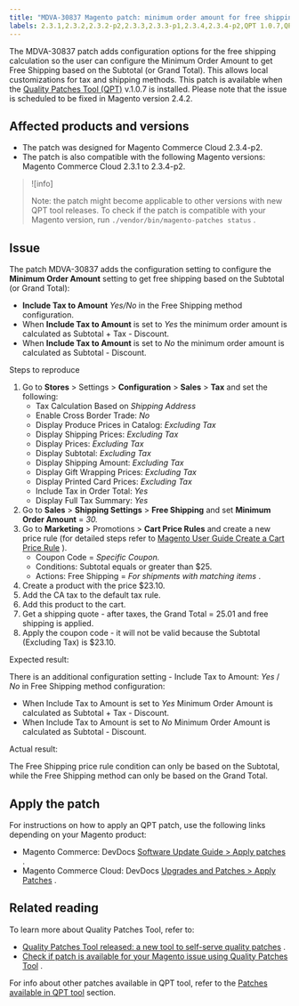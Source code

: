 ```yaml
---
title: "MDVA-30837 Magento patch: minimum order amount for free shipping"
labels: 2.3.1,2.3.2,2.3.2-p2,2.3.3,2.3.3-p1,2.3.4,2.3.4-p2,QPT 1.0.7,QPT patches,Magento Commerce Cloud,configuration,coupon,quote,shipping,support tools,tax
---
```


The MDVA-30837 patch adds configuration options for the free shipping calculation so the user can configure the Minimum Order Amount to get Free Shipping based on the Subtotal (or Grand Total). This allows local customizations for tax and shipping methods. This patch is available when the [Quality Patches Tool (QPT)](https://support.magento.com/hc/en-us/articles/360047139492) v.1.0.7 is installed. Please note that the issue is scheduled to be fixed in Magento version 2.4.2.

## Affected products and versions

* The patch was designed for Magento Commerce Cloud 2.3.4-p2.
* The patch is also compatible with the following Magento versions: Magento Commerce Cloud 2.3.1 to 2.3.4-p2.

>![info]
>
>Note: the patch might become applicable to other versions with new QPT tool releases. To check if the patch is compatible with your Magento version, run `./vendor/bin/magento-patches status` .

## Issue

The patch MDVA-30837 adds the configuration setting to configure the **Minimum Order Amount** setting to get free shipping based on the Subtotal (or Grand Total):

* **Include Tax to Amount**  *Yes/No* in the Free Shipping method configuration.
* When **Include Tax to Amount** is set to *Yes* the minimum order amount is calculated as Subtotal + Tax - Discount.
* When **Include Tax to Amount** is set to *No* the minimum order amount is calculated as Subtotal - Discount.

 <span class="wysiwyg-underline">Steps to reproduce</span> 

1. Go to **Stores** > Settings > **Configuration** > **Sales** > **Tax** and set the following:
    * Tax Calculation Based on *Shipping Address* 
    * Enable Cross Border Trade: *No* 
    * Display Produce Prices in Catalog: *Excluding Tax* 
    * Display Shipping Prices: *Excluding Tax* 
    * Display Prices: *Excluding Tax* 
    * Display Subtotal: *Excluding Tax* 
    * Display Shipping Amount: *Excluding Tax* 
    * Display Gift Wrapping Prices: *Excluding Tax* 
    * Display Printed Card Prices: *Excluding Tax* 
    * Include Tax in Order Total: *Yes* 
    * Display Full Tax Summary: *Yes* 
1. Go to **Sales** > **Shipping Settings** > **Free Shipping** and set **Minimum Order Amount** = *30.* 
1. Go to **Marketing** > Promotions > **Cart Price Rules** and create a new price rule (for detailed steps refer to [Magento User Guide Create a Cart Price Rule](https://docs.magento.com/user-guide/marketing/price-rules-cart-create.html) ).
    * Coupon Code = *Specific Coupon.* 
    * Conditions: Subtotal equals or greater than $25.
    * Actions: Free Shipping = *For shipments with matching items* .
1. Create a product with the price $23.10.
1. Add the CA tax to the default tax rule.
1. Add this product to the cart.
1. Get a shipping quote - after taxes, the Grand Total = 25.01 and free shipping is applied.
1. Apply the coupon code - it will not be valid because the Subtotal (Excluding Tax) is $23.10.

 <span class="wysiwyg-underline">Expected result:</span> 

There is an additional configuration setting - Include Tax to Amount: *Yes* / *No* in Free Shipping method configuration:

* When Include Tax to Amount is set to *Yes* Minimum Order Amount is calculated as Subtotal + Tax - Discount.
* When Include Tax to Amount is set to *No* Minimum Order Amount is calculated as Subtotal - Discount.

 <span class="wysiwyg-underline">Actual result:</span> 

The Free Shipping price rule condition can only be based on the Subtotal, while the Free Shipping method can only be based on the Grand Total.

## Apply the patch

For instructions on how to apply an QPT patch, use the following links depending on your Magento product:

* Magento Commerce: DevDocs [Software Update Guide > Apply patches](https://devdocs.magento.com/guides/v2.4/comp-mgr/patching.html#mqp) .
* Magento Commerce Cloud: DevDocs [Upgrades and Patches > Apply Patches](https://devdocs.magento.com/cloud/project/project-patch.html) .

## Related reading

To learn more about Quality Patches Tool, refer to:

* [Quality Patches Tool released: a new tool to self-serve quality patches](https://support.magento.com/hc/en-us/articles/360047139492) .
* [Check if patch is available for your Magento issue using Quality Patches Tool](https://support.magento.com/hc/en-us/articles/360047125252) .

For info about other patches available in QPT tool, refer to the [Patches available in QPT tool](https://support.magento.com/hc/en-us/sections/360010506631-Patches-available-in-QPT-tool-) section.